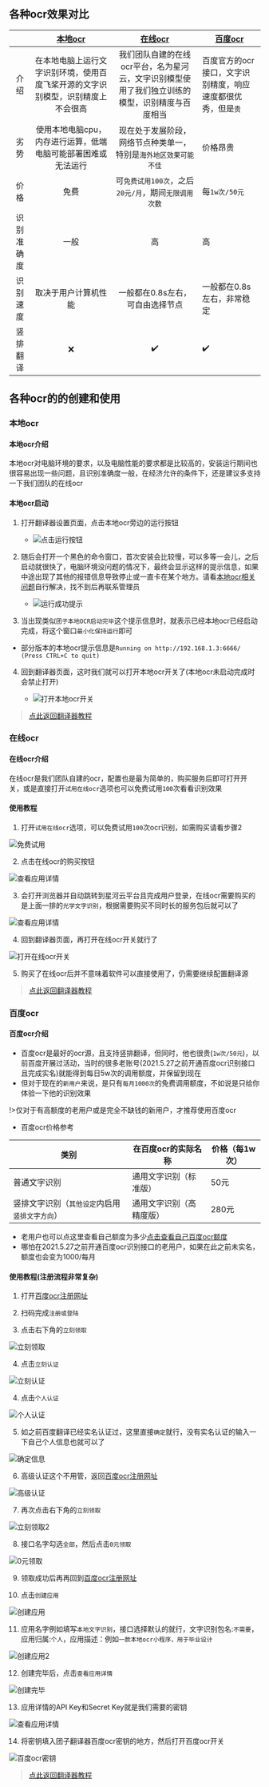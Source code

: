 
## 各种ocr效果对比
||[本地ocr](/5.0/basic/ocr#本地ocr介绍)|[在线ocr](/5.0/basic/ocr#在线ocr介绍)|[百度ocr](/5.0/basic/ocr#百度ocr介绍)|
|:--:|:--:|:--:|--|
|介绍|在本地电脑上运行文字识别环境，使用百度飞桨开源的文字识别模型，识别精度上不会很高|我们团队自建的在线ocr平台，名为星河云，文字识别模型使用了我们独立训练的模型，识别精度与百度相当|百度官方的ocr接口，文字识别精度，响应速度都很优秀，但是`贵`|
|劣势|使用本地电脑cpu，内存进行运算，低端电脑可能部署困难或无法运行|现在处于发展阶段，网络节点种类单一，特别是`海外地区效果可能不佳`|价格昂贵|
|价格|免费|可`免费试用100次`，之后`20元/月`，期间`无限调用次数`|每`1w次/50元`|
|识别准确度|一般|高|高|
|识别速度|取决于用户计算机性能|一般都在0.8s左右，可自由选择节点|一般都在0.8s左右，非常稳定|
|竖排翻译|❌️|✔️|✔️|


## 各种ocr的的创建和使用

<!-- tabs:start -->

### **本地ocr**
#### 本地ocr介绍
本地ocr对电脑环境的要求，以及电脑性能的要求都是比较高的，安装运行期间也很容易出现一些问题，且识别准确度一般，在经济允许的条件下，还是建议多支持一下我们团队的在线ocr

#### 本地ocr启动
<!-- 
- 4.3.1版本开始，本地ocr需要先点击`安装按钮`进行安装

  - ![安装按钮](../assets/img/137.webp ':size=50%')

- 第一次运行本地ocr时需要较长时间来部署一系列环境进行初始化，之后就不再需要这么长时间启动了
-->
1. 打开翻译器设置页面，点击本地ocr旁边的运行按钮

   - ![点击运行按钮](../assets/img/138.webp ':size=50%')

2. 随后会打开一个黑色的命令窗口，首次安装会比较慢，可以多等一会儿，之后启动就很快了，电脑环境没问题的情况下，最终会显示这样的提示信息，如果中途出现了其他的报错信息导致停止或一直卡在某个地方。请看[本地ocr相关问题](/5.0/FAQ/faq#本地ocr相关问题)自行解决，找不到后再联系管理员

   - ![运行成功提示](../assets/img/108_3.webp ':size=80%')

<!-- 
![运行成功提示](../assets/img/108_1.webp ':size=50%')

3. 当出现`团子本地ocr启动完毕`这个提示信息时，就表示已经本地ocr已经启动完成，将这个窗口`最小化保持运行`即可
-->

3. 当出现类似`团子本地OCR启动完毕`这个提示信息时，就表示已经本地ocr已经启动完成，将这个窗口`最小化保持运行`即可
- 部分版本的本地ocr提示信息是`Running on http://192.168.1.3:6666/ (Press CTRL+C to quit)`

4. 回到翻译器页面，这时我们就可以打开本地ocr开关了(本地ocr未启动完成时会禁止打开)

   - ![打开本地ocr开关](../assets/img/139.webp ':size=50%')

>[点此返回翻译器教程](/5.0/basic/dangotranslator#配置ocr源)

### **在线ocr**
#### 在线ocr介绍
在线ocr是我们团队自建的ocr，配置也是最为简单的，购买服务后即可打开开关，或是直接打开`试用在线ocr`选项也可以免费试用`100`次看看识别效果

#### 使用教程
1. 打开`试用在线ocr`选项，可以免费试用`100`次ocr识别，如需购买请看步骤2

![免费试用](../assets/img/152.webp ':size=50%')

2. 点击在线ocr的购买按钮

![查看应用详情](../assets/img/153.webp ':size=50%')

3. 会打开浏览器并自动跳转到星河云平台且完成用户登录，在线ocr需要购买的是上面一排的`光学文字识别`，根据需要购买不同时长的服务包后就可以了

![查看应用详情](../assets/img/111_2.webp ':size=50%')

4. 回到翻译器页面，再打开在线ocr开关就行了

![打开在线ocr开关](../assets/img/154.webp ':size=50%')

5. 购买了在线ocr后并不意味着软件可以直接使用了，仍需要继续配置翻译源

>[点此返回翻译器教程](/5.0/basic/dangotranslator#配置ocr源)

### **百度ocr**
#### 百度ocr介绍
- 百度ocr是最好的ocr源，且支持竖排翻译，但同时，他也很贵(`1w次/50元`)，以前百度开展过活动，当时的很多老账号(2021.5.27之前开通百度ocr识别接口且完成实名)就能得到每日5w次的调用额度，并保留到现在
- 但对于现在的`新用户`来说，是只有`每月1000次`的免费调用额度，不如说是只给你体验一下他的识别效果

!>仅对于有高额度的老用户或是完全不缺钱的新用户，才推荐使用百度ocr

- 百度ocr价格参考

|类别|在百度ocr的实际名称|价格（每1w次）|
|--|--|--|
|普通文字识别|通用文字识别（标准版）|50元|
|竖排文字识别（`其他设定`内启用`竖排文字方向`）|通用文字识别（高精度版）|280元|

- 老用户也可以点这里查看自己额度为多少[点击查看自己百度ocr额度](https://console.bce.baidu.com/ai/?_=1628852476294&fromai=1#/ai/ocr/overview/index)
- 哪怕在2021.5.27之前开通百度ocr识别接口的老用户，如果在此之前未实名，额度也会变为1000/每月

#### 使用教程(注册流程非常复杂)
1. 打开[百度ocr注册网址](https://console.bce.baidu.com/ai/?_=1579777147726&fromai=1#/ai/ocr/overview/index)

2. 扫码完成`注册或登陆`
   
3. 点击右下角的`立刻领取`

![立刻领取](../assets/img/48.webp ':size=50%')

4. 点击`立刻认证`

![立刻认证](../assets/img/49.webp ':size=50%')

4. 点击`个人认证`

![个人认证](../assets/img/50.webp ':size=50%')

5. 如之前百度翻译已经实名认证过，这里直接`确定`就行，没有实名认证的输入一下自己个人信息也就可以了

![确定信息](../assets/img/51.webp ':size=50%')

6. 高级认证这个不用管，返回[百度ocr注册网址](https://console.bce.baidu.com/ai/?_=1579777147726&fromai=1#/ai/ocr/overview/index)

![高级认证](../assets/img/52.webp ':size=50%')

7. 再次点击右下角的`立刻领取`

![立刻领取2](../assets/img/48.webp ':size=50%')

8. 接口名字勾选`全部`，然后点击`0元领取`

![0元领取](../assets/img/54.webp ':size=50%')

9. 领取成功后再再回到[百度ocr注册网址](https://console.bce.baidu.com/ai/?_=1579777147726&fromai=1#/ai/ocr/overview/index)

10. 点击`创建应用`

![创建应用](../assets/img/53.webp ':size=50%')

11. 应用名字例如填写`本地文字识别`，接口选择默认的就行，文字识别包名:`不需要`，应用归属:`个人`，应用描述：例如`一款本地ocr小程序，用于毕业设计`

![创建应用2](../assets/img/55.webp ':size=50%')

12. 创建完毕后，点击`查看应用详情`

![创建完毕](../assets/img/56.webp ':size=50%')

13. 应用详情的API Key和Secret Key就是我们需要的密钥

![查看应用详情](../assets/img/57.webp ':size=50%')

14. 将密钥填入团子翻译器百度ocr密钥的地方，然后打开百度ocr开关

![百度ocr密钥](../assets/img/142.webp ':size=50%')

>[点此返回翻译器教程](/5.0/basic/dangotranslator#配置ocr源)
<!-- tabs:end -->